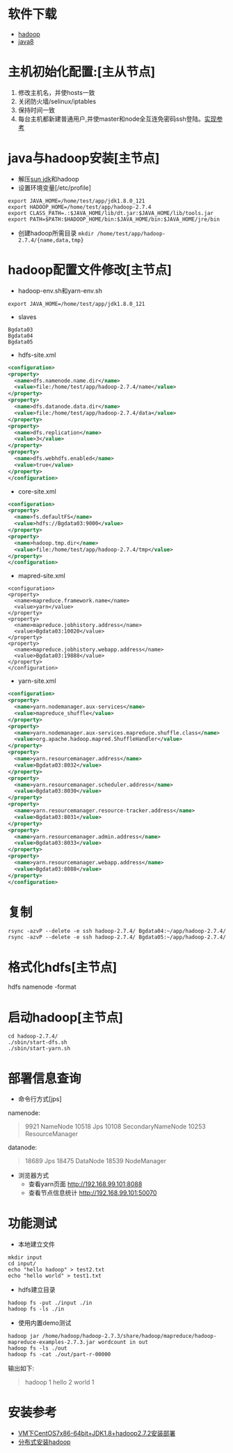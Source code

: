 # 软件下载
* [hadoop][4]
* [java8][5]

# 主机初始化配置:[主从节点]  
1. 修改主机名，并使hosts一致  
2. 关闭防火墙/selinux/iptables  
3. 保持时间一致  
4. 每台主机都新建普通用户,并使master和node全互连免密码ssh登陆。[实现参考][3]

# java与hadoop安装[主节点]
* 解压[sun jdk](https://www.java.com/zh_CN/download/manual.jsp)和hadoop
* 设置环境变量[/etc/profile]  

```
export JAVA_HOME=/home/test/app/jdk1.8.0_121
export HADOOP_HOME=/home/test/app/hadoop-2.7.4
export CLASS_PATH=.:$JAVA_HOME/lib/dt.jar:$JAVA_HOME/lib/tools.jar
export PATH=$PATH:$HADOOP_HOME/bin:$JAVA_HOME/bin:$JAVA_HOME/jre/bin
```

* 创建hadoop所需目录
`mkdir /home/test/app/hadoop-2.7.4/{name,data,tmp}`

# hadoop配置文件修改[主节点]
* hadoop-env.sh和yarn-env.sh  

```
export JAVA_HOME=/home/test/app/jdk1.8.0_121
```

* slaves  

```
Bgdata03
Bgdata04
Bgdata05
```

* hdfs-site.xml  

```xml
<configuration>
<property>
  <name>dfs.namenode.name.dir</name>
  <value>file:/home/test/app/hadoop-2.7.4/name</value>
</property>
<property>
  <name>dfs.datanode.data.dir</name>
  <value>file:/home/test/app/hadoop-2.7.4/data</value>
</property>
<property>
  <name>dfs.replication</name>
  <value>3</value>
</property>
<property>
  <name>dfs.webhdfs.enabled</name>
  <value>true</value>
</property>
</configuration>
```

* core-site.xml  

```xml
<configuration>
<property>
  <name>fs.defaultFS</name>
  <value>hdfs://Bgdata03:9000</value>
</property>
<property>
  <name>hadoop.tmp.dir</name>
  <value>file:/home/test/app/hadoop-2.7.4/tmp</value>
</property>
</configuration>
```

* mapred-site.xml  

```
<configuration>
<property>
  <name>mapreduce.framework.name</name>
  <value>yarn</value>
</property>
<property>
  <name>mapreduce.jobhistory.address</name>
  <value>Bgdata03:10020</value>
</property>
<property>
  <name>mapreduce.jobhistory.webapp.address</name>
  <value>Bgdata03:19888</value>
</property>
</configuration>
```

* yarn-site.xml  

```xml
<configuration>
<property>  
  <name>yarn.nodemanager.aux-services</name>  
  <value>mapreduce_shuffle</value>  
</property>  
<property>  
  <name>yarn.nodemanager.aux-services.mapreduce.shuffle.class</name>  
  <value>org.apache.hadoop.mapred.ShuffleHandler</value>  
</property>  
<property>  
  <name>yarn.resourcemanager.address</name>  
  <value>Bgdata03:8032</value>  
</property>  
<property>  
  <name>yarn.resourcemanager.scheduler.address</name>  
  <value>Bgdata03:8030</value>  
</property>  
<property>  
  <name>yarn.resourcemanager.resource-tracker.address</name>  
  <value>Bgdata03:8031</value>  
</property>  
<property>  
  <name>yarn.resourcemanager.admin.address</name>  
  <value>Bgdata03:8033</value>  
</property>  
<property>  
  <name>yarn.resourcemanager.webapp.address</name>  
  <value>Bgdata03:8088</value>  
</property>  
</configuration>
```

# 复制
```shell
rsync -azvP --delete -e ssh hadoop-2.7.4/ Bgdata04:~/app/hadoop-2.7.4/
rsync -azvP --delete -e ssh hadoop-2.7.4/ Bgdata05:~/app/hadoop-2.7.4/
```
# 格式化hdfs[主节点]
hdfs namenode -format  
# 启动hadoop[主节点]  
```shell
cd hadoop-2.7.4/
./sbin/start-dfs.sh 
./sbin/start-yarn.sh
```

# 部署信息查询
* 命令行方式[jps]

namenode:  

>9921 NameNode
10518 Jps
10108 SecondaryNameNode
10253 ResourceManager

datanode:  

>18689 Jps
18475 DataNode
18539 NodeManager  

* 浏览器方式  
  * 查看yarn页面 <http://192.168.99.101:8088>
  * 查看节点信息统计 <http://192.168.99.101:50070>  

# 功能测试
* 本地建立文件  

```
mkdir input
cd input/
echo "hello hadoop" > test2.txt
echo "hello world" > test1.txt
```

* hdfs建立目录  

```
hadoop fs -put ./input ./in
hadoop fs -ls ./in
```

* 使用内置demo测试  

```
hadoop jar /home/hadoop/hadoop-2.7.3/share/hadoop/mapreduce/hadoop-mapreduce-examples-2.7.3.jar wordcount in out
hadoop fs -ls ./out
hadoop fs -cat ./out/part-r-00000
```

输出如下:  
>hadoop  1
hello   2
world   1

# 安装参考
* [VM下CentOS7x86-64bit+JDK1.8+hadoop2.7.2安装部署][1]
* [分布式安装hadoop][2]

[1]:http://blog.csdn.net/wzh_lucky/article/details/50761923
[2]:http://blog.csdn.net/clark_xu/article/details/69668618
[3]:../Ops/ssh_conn_all.html
[4]: http://mirrors.aliyun.com/apache/hadoop/common/hadoop-2.7.4/hadoop-2.7.4.tar.gz
[5]: http://47.93.30.16/jdk-8u121-linux-x64.tar.gz
